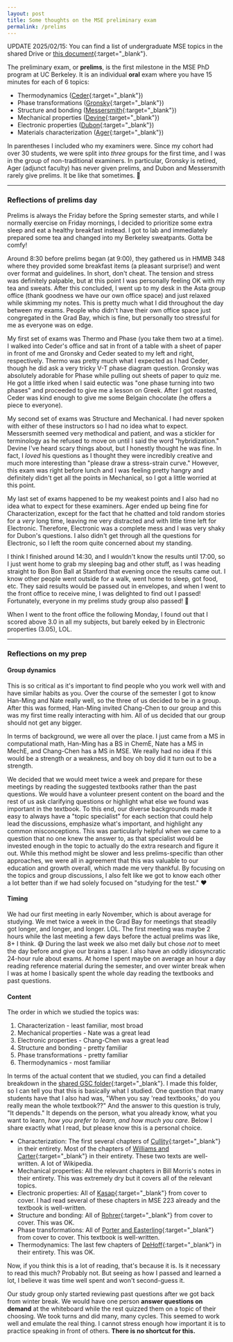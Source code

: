 ```yaml
---
layout: post
title: Some thoughts on the MSE preliminary exam
permalink: /prelims
---
```


UPDATE 2025/02/15: You can find a list of undergraduate MSE topics in the shared Drive or [this document](https://docs.google.com/document/d/1BtSxNzWXBRBKYcOiW3ZzfM6rbG4LkGOOGad1DqhGWAY/edit?usp=sharing){:target="_blank"}.

The preliminary exam, or **prelims**, is the first milestone in the MSE PhD program at UC Berkeley. 
It is an individual **oral** exam where you have 15 minutes for each of 6 topics:   

* Thermodynamics ([Ceder](https://mse.berkeley.edu/people_new/ceder/){:target="_blank"})
* Phase transformations ([Gronsky](https://mse.berkeley.edu/people_new/gronsky/){:target="_blank"})
* Structure and bonding ([Messersmith](https://mse.berkeley.edu/people_new/messersmith/){:target="_blank"})
* Mechanical properties ([Devine](https://mse.berkeley.edu/people_new/devine/){:target="_blank"})
* Electronic properties ([Dubon](https://mse.berkeley.edu/people_new/oscar-dubon/){:target="_blank"})
* Materials characterization ([Ager](https://mse.berkeley.edu/people_new/ager/){:target="_blank"})

In parentheses I included who my examiners were. Since my cohort had over 30 students, we were split into *three* groups for the first time, and I was in the group of non-traditional examiners.
In particular, Gronsky is retired, Ager (adjunct faculty) has never given prelims, and Dubon and Messersmith rarely give prelims.
It be like that sometimes. 🤷

---------------------------------

### Reflections of prelims day

Prelims is always the Friday before the Spring semester starts, and while I normally exercise on Friday mornings, I decided to prioritize some extra sleep and eat a healthy breakfast instead.
I got to lab and immediately prepared some tea and changed into my Berkeley sweatpants. Gotta be comfy!

Around 8:30 before prelims began (at 9:00), they gathered us in HMMB 348 where they provided some breakfast items (a pleasant surprise!) and went over format and guidelines. 
In short, don't cheat. 
The tension and stress was definitely palpable, but at this point I was personally feeling OK with my tea and sweats.
After this concluded, I went up to my desk in the Asta group office (thank goodness we have our own office space) and just relaxed while skimming my notes.
This is pretty much what I did throughout the day between my exams. 
People who didn't have their own office space just congregated in the Grad Bay, which is fine, but personally too stressful for me as everyone was on edge.

My first set of exams was Thermo and Phase (you take them two at a time). 
I walked into Ceder's office and sat in front of a table with a sheet of paper in front of me and Gronsky and Ceder seated to my left and right, respectively.
Thermo was pretty much what I expected as I had Ceder, though he did ask a very tricky V-T phase diagram question. 
Gronsky was absolutely adorable for Phase while pulling out sheets of paper to quiz me.
He got a little irked when I said eutectic was "one phase turning into two phases" and proceeded to give me a lesson on Greek.
After I got roasted, Ceder was kind enough to give me some Belgain chocolate (he offers a piece to everyone).

My second set of exams was Structure and Mechanical.
I had never spoken with either of these instructors so I had no idea what to expect.
Messersmith seemed very methodical and patient, and was a stickler for terminology as he refused to move on until I said the word "hybridization."
Devine I've heard scary things about, but I honestly thought he was fine. In fact, I *loved* his questions as I thought they were incredibly creative and much more interesting than "please draw a stress-strain curve."
However, this exam was right before lunch and I was feeling pretty hangry and definitely didn't get all the points in Mechanical, so I got a little worried at this point.

My last set of exams happened to be my weakest points and I also had no idea what to expect for these examiners.
Ager ended up being fine for Characterization, except for the fact that he chatted and told random stories for a *very* long time, leaving me very distracted and with little time left for Electronic.
Therefore, Electronic was a complete mess and I was very shaky for Dubon's questions.
I also didn't get through all the questions for Electronic, so I left the room quite concerned about my standing.

I think I finished around 14:30, and I wouldn't know the results until 17:00, so I just went home to grab my sleeping bag and other stuff, as I was heading straight to Bon Bon Ball at Stanford that evening once the results came out.
I know other people went outside for a walk, went home to sleep, got food, etc.
They said results would be passed out in envelopes, and when I went to the front office to receive mine, I was delighted to find out I passed!
Fortunately, everyone in my prelims study group also passed! 🎉

When I went to the front office the following Monday, I found out that I scored above 3.0 in all my subjects, but barely eeked by in Electronic properties (3.05), LOL.

---------------------------------

### Reflections on my prep

#### Group dynamics

This is so critical as it's important to find people who you work well with and have similar habits as you.
Over the course of the semester I got to know Han-Ming and Nate really well, so the three of us decided to be in a group.
After this was formed, Han-Ming invited Chang-Chen to our group and this was my first time really interacting with him.
All of us decided that our group should not get any bigger.

In terms of background, we were all over the place. I just came from a MS in computational math, Han-Ming has a BS in ChemE, Nate has a MS in MechE, and Chang-Chen has a MS in MSE. 
We really had no idea if this would be a strength or a weakness, and boy oh boy did it turn out to be a strength.

We decided that we would meet twice a week and prepare for these meetings by reading the suggested textbooks rather than the past questions. 
We would have a volunteer present content on the board and the rest of us ask clarifying questions or highlight what else we found was important in the textbook.
To this end, our diverse backgrounds made it easy to always have a "topic specialist" for each section that could help lead the discussions, emphasize what's important, and highlight any common misconceptions.
This was particularly helpful when we came to a question that no one knew the answer to, as that specialist would be invested enough in the topic to actually do the extra research and figure it out.
While this method might be slower and less prelims-specific than other approaches, we were all in agreement that this was valuable to our education and growth overall, which made me very thankful. 
By focusing on the topics and group discussions, I also felt like we got to know each other a lot better than if we had solely focused on "studying for the test." ❤️


#### Timing
We had our first meeting in early November, which is about average for studying. We met twice a week in the Grad Bay for meetings that steadily got longer, and longer, and longer. LOL. 
The first meeting was maybe 2 hours while the last meeting a few days before the actual prelims was like, 8+ I think. 😅
During the last week we also met daily but chose *not* to meet the day before and give our brains a taper.
I also have an oddly idiosyncratic 24-hour rule about exams.
At home I spent maybe on average an hour a day reading reference material during the semester, and over winter break when I was at home I basically spent the whole day reading the textbooks and past questions.


#### Content
The order in which we studied the topics was:

1. Characterization - least familiar, most broad
1. Mechanical properties - Nate was a great lead
1. Electronic properties - Chang-Chen was a great lead
1. Structure and bonding - pretty familiar
1. Phase transformations - pretty familiar
1. Thermodynamics - most familiar

In terms of the actual content that we studied, you can find a detailed breakdown in the [shared GSC folder](https://drive.google.com/drive/folders/1IpYgjRKMYpQVmu84i3yQ_TgTvwVKhiR6?usp=sharing){:target="_blank"}.
I made this folder, so I can tell you that this is basically what I studied. 
One question that many students have that I also had was, "When you say 'read textbooks,' do you really mean the whole textbook??"
And the answer to this question is truly, "It depends." It depends on the person, what you already know, what you want to learn, *how you prefer to learn, and how much you care*.
Below I share exactly what I read, but please know this is a personal choice.

* Characterization: The first several chapters of [Cullity](https://www.pearson.com/us/higher-education/program/Cullity-Elements-of-X-Ray-Diffraction-3rd-Edition/PGM113710.html){:target="_blank"} in their entirety. Most of the chapters of [Williams and Carter](https://link.springer.com/book/10.1007/978-0-387-76501-3){:target="_blank"} in their entirety. These two texts are well-written. A lot of Wikipedia.
* Mechanical properties: All the relevant chapters in Bill Morris's notes in their entirety. This was extremely dry but it covers all of the relevant topics.
* Electronic properties: All of [Kasap](https://www.mheducation.com/highered/product/principles-electronic-materials-devices-kasap/M9780078028182.html){:target="_blank"} from cover to cover. I had read several of these chapters in MSE 223 already and the textbook is well-written.
* Structure and bonding: All of [Rohrer](https://www.cambridge.org/core/books/structure-and-bonding-in-crystalline-materials/F888E3A0747D6A8245139D2A5239EC2F){:target="_blank"} from cover to cover. This was OK.
* Phase transformations: All of [Porter and Easterling](https://www.routledge.com/Phase-Transformations-in-Metals-and-Alloys-Revised-Reprint/Porter-Easterling-Sherif/p/book/9781420062106){:target="_blank"} from cover to cover. This textbook is well-written.
* Thermodynamics: The last few chapters of [DeHoff](https://www.routledge.com/Thermodynamics-in-Materials-Science-Second-Edition/DeHoff/p/book/9780849340659){:target="_blank"} in their entirety. This was OK.

Now, if you think this is a lot of reading, that's because it is. 
Is it necessary to read this much? Probably not. 
But seeing as how I passed and learned a lot, I believe it was time well spent and won't second-guess it.

Our study group only started reviewing past questions after we got back from winter break. 
We would have one person **answer questions on demand** at the whiteboard while the rest quizzed them on a topic of their choosing. 
We took turns and did many, many cycles.
This seemed to work well and emulate the real thing. 
I cannot stress enough how important it is to practice speaking in front of others.
**There is no shortcut for this.**